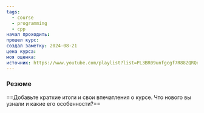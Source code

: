 ```yaml
---
tags:
  - course
  - programming
  - cpp
начал проходить: 
прошел курс: 
создал заметку: 2024-08-21
цена курса: 
моя оценка: 
источник: https://www.youtube.com/playlist?list=PL3BR09unfgcgf7R88ZQRQqWOdLy4pRW2h
---
```


### Резюме
==Добавьте краткие итоги и свои впечатления о курсе. Что нового вы узнали и какие его особенности?==